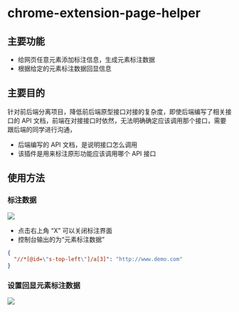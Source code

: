 # chrome-extension-page-helper
## 主要功能
* 给网页任意元素添加标注信息，生成元素标注数据
* 根据给定的元素标注数据回显信息

## 主要目的
针对前后端分离项目，降低前后端原型接口对接的复杂度，即使后端编写了相关接口的 API 文档，前端在对接接口时依然，无法明确确定应该调用那个接口，需要跟后端的同学进行沟通， 

* 后端编写的 API 文档，是说明接口怎么调用
* 该插件是用来标注原形功能应该调用哪个 API 接口

 
## 使用方法
### 标注数据
![](./标注元素.gif)
* 点击右上角 “X” 可以关闭标注界面
* 控制台输出的为“元素标注数据”
```json
{
  "//*[@id=\"s-top-left\"]/a[3]": "http://www.demo.com"
}
```
### 设置回显元素标注数据
![](./标注回显.gif)